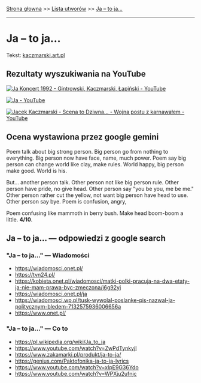 [Strona głowna](../index.md) >> [Lista utworów](../list.md) >> [Ja – to ja…](180.md)

---

# Ja – to ja…

Tekst: [kaczmarski.art.pl](https://www.kaczmarski.art.pl/tworczosc/wiersze/ja-to-ja/)

## Rezultaty wyszukiwania na YouTube

[![Ja Koncert 1992 - Gintrowski, Kaczmarski, Łapiński - YouTube](http://img.youtube.com/vi/O_eYztVDVcw/0.jpg)](https://www.youtube.com/watch?v=O_eYztVDVcw "Ja Koncert 1992 - Gintrowski, Kaczmarski, Łapiński - YouTube")

[![Ja - YouTube](http://img.youtube.com/vi/w0aiQbuEKC0/0.jpg)](https://www.youtube.com/watch?v=w0aiQbuEKC0 "Ja - YouTube")

[![Jacek Kaczmarski - Scena to Dziwna... - Wojna postu z karnawałem - YouTube](http://img.youtube.com/vi/9p2VEg2nHx4/0.jpg)](https://www.youtube.com/watch?v=9p2VEg2nHx4 "Jacek Kaczmarski - Scena to Dziwna... - Wojna postu z karnawałem - YouTube")

## Ocena wystawiona przez google gemini

Poem talk about big strong person. Big person go from nothing to everything. Big person now have face, name, much power. Poem say big person can change world like clay, make rules. World happy, big person make good. World is his.

But... another person talk. Other person not like big person rule. Other person have pride, no give head. Other person say "you be you, me be me." Other person rather cut the yellow, not want big person have head to use. Other person say bye. Poem is confusion, angry,

Poem confusing like mammoth in berry bush. Make head boom-boom a little. **4/10**.


## Ja – to ja… — odpowiedzi z google search

### "Ja – to ja…" — Wiadomości

 - <https://wiadomosci.onet.pl/>
 - <https://tvn24.pl/>
 - <https://kobieta.onet.pl/wiadomosci/matki-polki-pracuja-na-dwa-etaty-ja-nie-mam-prawa-byc-zmeczona/j6g92yj>
 - <https://wiadomosci.onet.pl/ja>
 - <https://wiadomosci.wp.pl/tusk-wywolal-poslanke-pis-nazwal-ja-politycznym-bledem-7132575936006656a>
 - <https://www.onet.pl/>

### "Ja – to ja…" — Co to

 - <https://pl.wikipedia.org/wiki/Ja_to_ja>
 - <https://www.youtube.com/watch?v=ZwPdTynkyjI>
 - <https://www.zakamarki.pl/produkt/ja-to-ja/>
 - <https://genius.com/Paktofonika-ja-to-ja-lyrics>
 - <https://www.youtube.com/watch?v=xIpE9G36Ydo>
 - <https://www.youtube.com/watch?v=WPXju2ufnjc>


